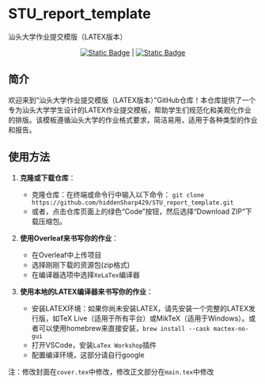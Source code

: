 <!--
 * @Author: hiddenSharp429 z404878860@163.com
 * @Date: 2024-07-14 09:56:40
 * @LastEditors: hiddenSharp429 z404878860@163.com
 * @LastEditTime: 2024-07-14 11:53:01
 * @FilePath: /STU-report-template/README_CN.md
 * @Description: 这是默认设置,请设置`customMade`, 打开koroFileHeader查看配置 进行设置: https://github.com/OBKoro1/koro1FileHeader/wiki/%E9%85%8D%E7%BD%AE
-->
# STU_report_template
汕头大学作业提交模版（LATEX版本）
<div align="center">
  
  [![Static Badge](https://img.shields.io/badge/%E7%AE%80%E4%BD%93%E4%B8%AD%E6%96%87-%40hiddenSharp429-red)](https://github.com/hiddenSharp429/STU_report_template/blob/main/README_CN.md)    |  [![Static Badge](https://img.shields.io/badge/English-%40hiddenSharp429-blue)](https://github.com/hiddenSharp429/STU_report_template?tab=readme-ov-file)  
  
</div>

## 简介
欢迎来到“汕头大学作业提交模版（LATEX版本）”GitHub仓库！本仓库提供了一个专为汕头大学学生设计的LATEX作业提交模板，帮助学生们规范化和美观化作业的排版。该模板遵循汕头大学的作业格式要求，简洁易用，适用于各种类型的作业和报告。

## 使用方法
1. **克隆或下载仓库**：
    - 克隆仓库：在终端或命令行中输入以下命令：
    `git clone https://github.com/hiddenSharp429/STU_report_template.git`
    - 或者，点击仓库页面上的绿色“Code”按钮，然后选择“Download ZIP”下载压缩包。
2. **使用Overleaf来书写你的作业**：
    - 在Overleaf中上传项目
    - 选择刚刚下载的资源包(zip格式)
    - 在编译器选项中选择`XeLaTex`编译器

3. **使用本地的LATEX编译器来书写你的作业**：
   - 安装LATEX环境：如果你尚未安装LATEX，请先安装一个完整的LATEX发行版，如TeX Live（适用于所有平台）或MikTeX（适用于Windows）。或者可以使用homebrew来直接安装，`brew install --cask mactex-no-gui `
   - 打开VSCode，安装`LaTex Workshop`插件
   - 配置编译环境，这部分请自行google

注：修改封面在`cover.tex`中修改，修改正文部分在`main.tex`中修改